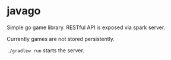 # javago
Simple go game library. RESTful API is exposed via spark server.

Currently games are not stored persistently.

`./gradlew run` starts the server.
